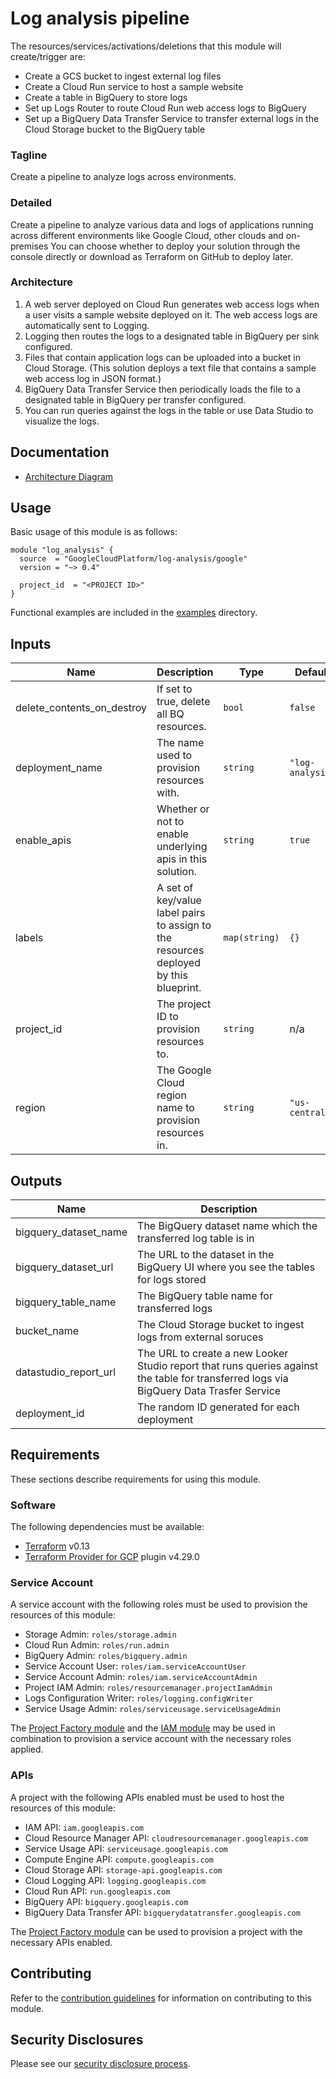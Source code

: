 # Log analysis pipeline

The resources/services/activations/deletions that this module will create/trigger are:

- Create a GCS bucket to ingest external log files
- Create a Cloud Run service to host a sample website
- Create a table in BigQuery to store logs
- Set up Logs Router to route Cloud Run web access logs to BigQuery
- Set up a BigQuery Data Transfer Service to transfer external logs in the Cloud Storage bucket to the BigQuery table

### Tagline
Create a pipeline to analyze logs across environments.

### Detailed
Create a pipeline to analyze various data and logs of applications running across different environments like Google Cloud, other clouds and on-premises
You can choose whether to deploy your solution through the console directly or download as Terraform on GitHub to deploy later.

### Architecture
1. A web server deployed on Cloud Run generates web access logs when a user visits a sample website deployed on it. The web access logs are automatically sent to Logging.
1. Logging then routes the logs to a designated table in BigQuery per sink configured.
1. Files that contain application logs can be uploaded into a bucket in Cloud Storage. (This solution deploys a text file that contains a sample web access log in JSON format.)
1. BigQuery Data Transfer Service then periodically loads the file to a designated table in BigQuery per transfer configured.
1. You can run queries against the logs in the table or use Data Studio to visualize the logs.

## Documentation
- [Architecture Diagram](https://github.com/GoogleCloudPlatform/terraform-google-log-analysis/blob/main/assets/log_analysis_pipeline_v1.svg)

## Usage

Basic usage of this module is as follows:

```hcl
module "log_analysis" {
  source  = "GoogleCloudPlatform/log-analysis/google"
  version = "~> 0.4"

  project_id  = "<PROJECT ID>"
}
```

Functional examples are included in the
[examples](./examples/) directory.

<!-- BEGINNING OF PRE-COMMIT-TERRAFORM DOCS HOOK -->
## Inputs

| Name | Description | Type | Default | Required |
|------|-------------|------|---------|:--------:|
| delete\_contents\_on\_destroy | If set to true, delete all BQ resources. | `bool` | `false` | no |
| deployment\_name | The name used to provision resources with. | `string` | `"log-analysis"` | no |
| enable\_apis | Whether or not to enable underlying apis in this solution. | `string` | `true` | no |
| labels | A set of key/value label pairs to assign to the resources deployed by this blueprint. | `map(string)` | `{}` | no |
| project\_id | The project ID to provision resources to. | `string` | n/a | yes |
| region | The Google Cloud region name to provision resources in. | `string` | `"us-central1"` | no |

## Outputs

| Name | Description |
|------|-------------|
| bigquery\_dataset\_name | The BigQuery dataset name which the transferred log table is in |
| bigquery\_dataset\_url | The URL to the dataset in the BigQuery UI where you see the tables for logs stored |
| bigquery\_table\_name | The BigQuery table name for transferred logs |
| bucket\_name | The Cloud Storage bucket to ingest logs from external soruces |
| datastudio\_report\_url | The URL to create a new Looker Studio report that runs queries against the table for transferred logs via BigQuery Data Trasfer Service |
| deployment\_id | The random ID generated for each deployment |

<!-- END OF PRE-COMMIT-TERRAFORM DOCS HOOK -->

## Requirements

These sections describe requirements for using this module.

### Software

The following dependencies must be available:

- [Terraform][terraform] v0.13
- [Terraform Provider for GCP][terraform-provider-gcp] plugin v4.29.0

### Service Account

A service account with the following roles must be used to provision
the resources of this module:

- Storage Admin: `roles/storage.admin`
- Cloud Run Admin: `roles/run.admin`
- BigQuery Admin: `roles/bigquery.admin`
- Service Account User: `roles/iam.serviceAccountUser`
- Service Account Admin: `roles/iam.serviceAccountAdmin`
- Project IAM Admin: `roles/resourcemanager.projectIamAdmin`
- Logs Configuration Writer: `roles/logging.configWriter`
- Service Usage Admin: `roles/serviceusage.serviceUsageAdmin`

The [Project Factory module][project-factory-module] and the
[IAM module][iam-module] may be used in combination to provision a
service account with the necessary roles applied.

### APIs

A project with the following APIs enabled must be used to host the
resources of this module:

- IAM API: `iam.googleapis.com`
- Cloud Resource Manager API: `cloudresourcemanager.googleapis.com`
- Service Usage API: `serviceusage.googleapis.com`
- Compute Engine API: `compute.googleapis.com`
- Cloud Storage API: `storage-api.googleapis.com`
- Cloud Logging API: `logging.googleapis.com`
- Cloud Run API: `run.googleapis.com`
- BigQuery API: `bigquery.googleapis.com`
- BigQuery Data Transfer API: `bigquerydatatransfer.googleapis.com`

The [Project Factory module][project-factory-module] can be used to
provision a project with the necessary APIs enabled.

## Contributing

Refer to the [contribution guidelines](./CONTRIBUTING.md) for
information on contributing to this module.

[iam-module]: https://registry.terraform.io/modules/terraform-google-modules/iam/google
[project-factory-module]: https://registry.terraform.io/modules/terraform-google-modules/project-factory/google
[terraform-provider-gcp]: https://www.terraform.io/docs/providers/google/index.html
[terraform]: https://www.terraform.io/downloads.html

## Security Disclosures

Please see our [security disclosure process](./SECURITY.md).

